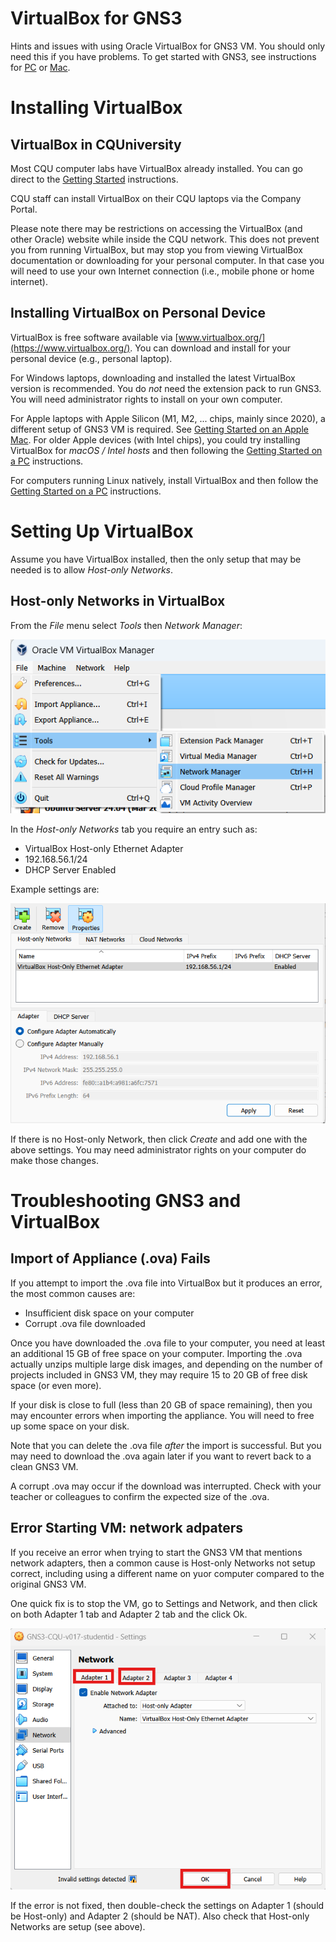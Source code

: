 # VirtualBox for GNS3

Hints and issues with using Oracle VirtualBox for GNS3 VM. You should only need this if you have problems. To get started with GNS3, see instructions for [PC](./getting-started-pc.md) or [Mac](./getting-started-mac.md).

# Installing VirtualBox

## VirtualBox in CQUniversity

Most CQU computer labs have VirtualBox already installed. You can go direct to the [Getting Started](./getting-started-pc.md) instructions.

CQU staff can install VirtualBox on their CQU laptops via the Company Portal. 

Please note there may be restrictions on accessing the VirtualBox (and other Oracle) website while inside the CQU network. This does not prevent you from running VirtualBox, but may stop you from viewing VirtualBox documentation or downloading for your personal computer. In that case you will need to use your own Internet connection (i.e., mobile phone or home internet).

## Installing VirtualBox on Personal Device

VirtualBox is free software available via [www.virtualbox.org/](https://www.virtualbox.org/). You can download and install for your personal device (e.g., personal laptop). 

For Windows laptops, downloading and installed the latest VirtualBox version is recommended. You do *not* need the extension pack to run GNS3. You will need administrator rights to install on your own computer.

For Apple laptops with Apple Silicon (M1, M2, ... chips, mainly since 2020), a different setup of GNS3 VM is required. See [Getting Started on an Apple Mac](./getting-started-mac.md). For older Apple devices (with Intel chips), you could try installing VirtualBox for *macOS / Intel hosts* and then following the [Getting Started on a PC](./getting-started-pc.md) instructions.

For computers running Linux natively, install VirtualBox and then follow the [Getting Started on a PC](./getting-started-pc.md) instructions.

# Setting Up VirtualBox

Assume you have VirtualBox installed, then the only setup that may be needed is to allow *Host-only Networks*. 

## Host-only Networks in VirtualBox

From the *File* menu select *Tools* then *Network Manager*:

![VirtualBox File Tools Network Manager](../images/vbox-hostonly-networks-1.png)

In the *Host-only Networks* tab you require an entry such as:
- VirtualBox Host-only Ethernet Adapter
- 192.168.56.1/24
- DHCP Server Enabled

Example settings are:

![VirtualBox Host Only Networks Settings](../images/vbox-hostonly-settings-1.png)

If there is no Host-only Network, then click *Create* and add one with the above settings. You may need administrator rights on your computer do make those changes.

# Troubleshooting GNS3 and VirtualBox

## Import of Appliance (.ova) Fails

If you attempt to import the .ova file into VirtualBox but it produces an error, the most common causes are:
- Insufficient disk space on your computer
- Corrupt .ova file downloaded

Once you have downloaded the .ova file to your computer, you need at least an additional 15 GB of free space on your computer. Importing the .ova actually unzips multiple large disk images, and depending on the number of projects included in GNS3 VM, they may require 15 to 20 GB of free disk space (or even more).

If your disk is close to full (less than 20 GB of space remaining), then you may encounter errors when importing the appliance. You will need to free up some space on your disk. 

Note that you can delete the .ova file *after* the import is successful. But you may need to download the .ova again later if you want to revert back to a clean GNS3 VM.

A corrupt .ova may occur if the download was interrupted. Check with your teacher or colleagues to confirm the expected size of the .ova.

## Error Starting VM: network adpaters

If you receive an error when trying to start the GNS3 VM that mentions network adapters, then a common cause is Host-only Networks not setup correct, including using a different name on yuor computer compared to the original GNS3 VM.

One quick fix is to stop the VM, go to Settings and Network, and then click on both Adapter 1 tab and Adapter 2 tab and the click Ok.

![VirtualBox Settings Network Adapters](../images/vbox-network-adapters-1.png)

If the error is not fixed, then double-check the settings on Adapter 1 (should be Host-only) and Adapter 2 (should be NAT). Also check that Host-only Networks are setup (see above).

